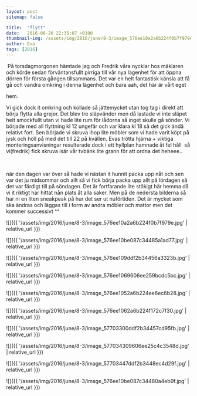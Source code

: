 ```yaml
---
layout: post
sitemap: false

title:  "flytt"
date:   2016-06-26 22:35:07 +0100
thumbnail-img: /assets/img/2016/june/8-3/image_576ee10a2a6b224f0b7f979e.jpg
author: Eva
tags: [2016]
---
```


 På torsdagmorgonen hämtade jag och Fredrik våra nycklar hos mäklaren och körde sedan förväntansfullt pirriga till vår nya lägenhet för att öppna dörren för första gången tillsammans. Det var en helt fantastisk känsla att få gå och vandra omkring i denna lägenhet och bara aah, det här är vårt eget 

hem. 

Vi gick dock it omkring och kollade så jättemycket utan tog tag i direkt att börja flytta alla grejor. Det blev tre släpvändor men då lastade vi inte släpet helt smockfullt utan vi hade lite rum för lådorna så inget skulle gå sönder. Vi började med all flyttning kl 12 ungefär och var klara kl 18 så det gick ändå relativt fort. Sen började vi skruva ihop lite möbler som vi hade varit köpt på jysk och höll på med det till 22 på kvällen. Evas trötta hjärna + viktiga monteringsanvisningar resulterade dock i ett hyllplan hamnade åt fel håll  så vi(fredrik) fick skruva isär vår tvbänk lite grann för att ordna det heheee..




 




när den dagen var över så hade vi nästan it hunnit packa upp nåt och sen var det ju midsommar och allt så vi fick börja packa upp allt på lördagen så det var färdigt till på söndagen. Det är fortfarande lite stökigt här hemma då vi it riktigt har hittat nån plats åt alla saker. Men på de nedersta bilderna så har ni en liten sneakpeak på hur det ser ut nuförtiden. Det är mycket som ska ändras och läggas till i form av andra möbler och mattor men det kommer successivt ^^

![]({{ '/assets/img/2016/june/8-3/image_576ee10a2a6b224f0b7f979e.jpg'  | relative_url }})

![]({{ '/assets/img/2016/june/8-3/image_576ee10be087c34485a1ad77.jpg'  | relative_url }})

![]({{ '/assets/img/2016/june/8-3/image_576ee109ddf2b34456a3323b.jpg'  | relative_url }})

![]({{ '/assets/img/2016/june/8-3/image_576ee1069606ee259bcdc5bc.jpg'  | relative_url }})

![]({{ '/assets/img/2016/june/8-3/image_576ee1052a6b224ee6ec6b28.jpg'  | relative_url }})

![]({{ '/assets/img/2016/june/8-3/image_576ee1062a6b224f172c7f30.jpg'  | relative_url }})

![]({{ '/assets/img/2016/june/8-3/image_57703300ddf2b34457cd95fb.jpg'  | relative_url }})

![]({{ '/assets/img/2016/june/8-3/image_577034309606ee25c4c3548d.jpg'  | relative_url }})

![]({{ '/assets/img/2016/june/8-3/image_57703447ddf2b3448ec4d29f.jpg'  | relative_url }})

![]({{ '/assets/img/2016/june/8-3/image_576ee10be087c34480a4eb9f.jpg'  | relative_url }})


